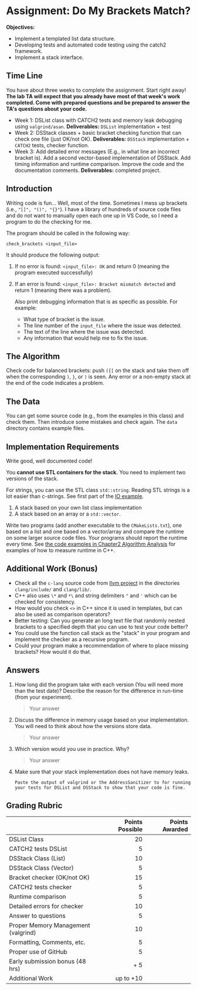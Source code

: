 # Assignment: Do My Brackets Match?

**Objectives:**

* Implement a templated list data structure.
* Developing tests and automated code testing using the catch2 framework.
* Implement a stack interface.


## Time Line 
You have about three weeks to complete the assignment. Start right away! **The lab TA will expect that you already have most of that week's work completed. Come with prepared questions and
be prepared to answer the TA's questions about your code.**

* Week 1: DSList class with CATCH2 tests and memory leak debugging using `valgrind/asan`. **Deliverables:** `DSList` implementation + test
* Week 2: DSStack classes + basic bracket checking function that can check one file (just OK/not OK). **Deliverables:** `DSStack` implementation + `CATCH2` tests, checker function.
* Week 3: Add detailed error messages (E.g., in what line an incorrect bracket is). Add a second vector-based implementation of DSStack. Add timing information and runtime comparison. Improve the code and the documentation comments. **Deliverables:** completed project.


## Introduction
Writing code is fun... Well, most of the time. Sometimes I mess up
brackets (i.e., `"[]", "()", "{}"`). 
I have a library of hundreds of
source code files and do not want to manually open each one up in VS Code,
so I need a program to do the checking for me.

The program should be called in the following way:

```
check_brackets <input_file>
```

It should produce the following output:

1. If no error is found: `<input_file>: OK` and return 0 (meaning the program executed successfully)
2. If an error is found: `<input_file>: Bracket mismatch detected` and return 1 (meaning there was a problem).

   Also print debugging information that is as specific as possible. For example:
     - What type of bracket is the issue.
     - The line number of the `input_file` where the issue was detected.
     - The text of the line where the issue was detected.
     - Any information that would help me to fix the issue.

## The Algorithm
Check code for balanced brackets: push `({[` on the stack and take them off when the corresponding `)`, `}`, or `)` is seen. Any error or a non-empty stack at the end of the code indicates a problem.

## The Data
 You can get some source code (e.g., from the examples in this class) and check them. Then introduce some mistakes and check again. The `data` directory contains example files.

## Implementation Requirements
Write good, well documented code!

You **cannot use STL containers for the stack.**
You need to implement two versions of the stack. 

For strings, you can use the STL class `std::string`. Reading STL strings is a 
lot easier than c-strings. See first part of the [IO example](https://github.com/mhahsler/CS2341/blob/main/Chapter1_Programming/io/fileIO_main.cpp). 


1. A stack based on your own list class implementation
2. A stack based on an array or a `std::vector`. 

Write two programs (add another executable to the `CMakeLists.txt`), one based on a list and one based on a vector/array and compare the runtime on some larger source code files. Your programs should report the runtime every time. See [the code examples in Chapter2 Algorithm Analysis](https://github.com/mhahsler/CS2341/tree/main/Chapter2_Algorithm_Analysis) for examples of how to measure runtime in C++.


## Additional Work (Bonus)
* Check all the `c-lang` source code from [llvm project](https://github.com/llvm/llvm-project) in the directories `clang/include/` and `clang/lib/`.
* C++ also uses `\*` and `*\` and string delimiters `"` and `'` which can be checked for consistency.
* How would you check `<>` in C++ since it is used in templates, but can also be used as 
comparison operators?
* Better testing: Can you generate an long text file that randomly nested brackets to a specified depth that you can use to test your code better?
* You could use the function call stack as the "stack" in your program and implement the checker as a recursive program. 
* Could your program make a recommendation of where to place missing brackets? How would it do that.


## Answers
1. How long did the program take with each version (You will need more than the test date)?  Describe the reason for the difference in run-time (from your experiment).

   > Your answer

2. Discuss the difference in memory usage based on your implementation. You will need to think about how the versions 
 store data.

   > Your answer

3. Which version would you use in practice. Why?

   > Your answer

4. Make sure that your stack implementation does not have memory leaks.

   ```
   Paste the output of valgrind or the AddressSanitizer to for running your tests for DSList and DSStack to show that your code is fine. 
   ```


## Grading Rubric

|                             | Points Possible | Points Awarded |
| :------------------         | --------------: | -------------: |
| DSList Class                | 20              |                |
| CATCH2 tests DSList         |  5              |                |
| DSStack Class (List)        | 10              |                |
| DSStack Class (Vector)      |  5              |                |
| Bracket checker (OK/not OK) | 15              |                |
| CATCH2 tests checker        |  5              |                |
| Runtime comparison          |  5              |                |
| Detailed errors for checker | 10              |                |
| Answer to questions         |  5              |                |
| Proper Memory Management (valgrind) | 10      |                |
| Formatting, Comments, etc.  |  5              |                |
| Proper use of GitHub        |  5              |                |
| Early submission bonus (48 hrs)   |  + 5      |                |
| Additional Work             | up to +10       |                |

